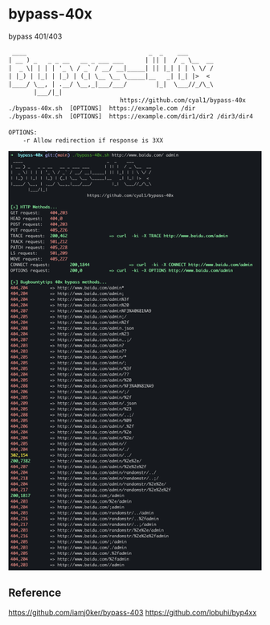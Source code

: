 # bypass-40x

bypass 401/403 

```
 ____                                  _  _    ___
| __ ) _   _ _ __   __ _ ___ ___      | || |  / _ \__  __
|  _ \| | | | '_ \ / _` / __/ __|_____| || |_| | | \ \/ /
| |_) | |_| | |_) | (_| \__ \__ \_____|__   _| |_| |>  <
|____/ \__, | .__/ \__,_|___/___/        |_|  \___//_/\_\
       |___/|_|
                               https://github.com/cyal1/bypass-40x
./bypass-40x.sh  [OPTIONS]  https://example.com /dir
./bypass-40x.sh  [OPTIONS]  https://example.com/dir1/dir2 /dir3/dir4

OPTIONS:
	-r Allow redirection if response is 3XX

```

<img src="./a.png">

## Reference
https://github.com/iamj0ker/bypass-403
https://github.com/lobuhi/byp4xx